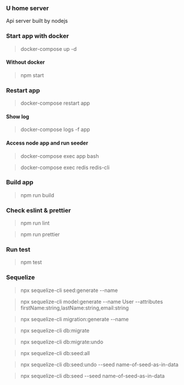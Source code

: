 ### U home server

Api server built by nodejs

### Start app with docker

> docker-compose up -d

#### Without docker

> npm start

### Restart app

> docker-compose restart app

#### Show log

> docker-compose logs -f app

#### Access node app and run seeder

> docker-compose exec app bash

> docker-compose exec redis redis-cli

### Build app

> npm run build

### Check eslint & prettier

> npm run lint

> npm run prettier

### Run test

> npm test

### Sequelize

> npx sequelize-cli seed:generate --name

> npx sequelize-cli model:generate --name User --attributes firstName:string,lastName:string,email:string

> npx sequelize-cli migration:generate --name

> npx sequelize-cli db:migrate

> npx sequelize-cli db:migrate:undo

> npx sequelize-cli db:seed:all

> npx sequelize-cli db:seed:undo --seed name-of-seed-as-in-data

> npx sequelize-cli db:seed --seed name-of-seed-as-in-data
